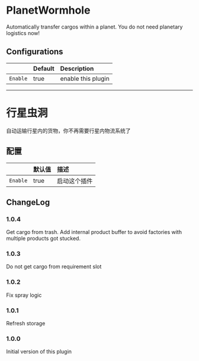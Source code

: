 # PlanetWormhole

Automatically transfer cargos within a planet. You do not need planetary logistics now!

## Configurations

||Default|Description|
|:---|:---|:---|
|`Enable`|true|enable this plugin|

---
# 行星虫洞

自动运输行星内的货物，你不再需要行星内物流系统了

## 配置
||默认值|描述|
|:---|:---|:---|
|`Enable`|true|启动这个插件|

## ChangeLog

### 1.0.4

Get cargo from trash.
Add internal product buffer to avoid factories with multiple products got stucked.

### 1.0.3

Do not get cargo from requirement slot

### 1.0.2

Fix spray logic

### 1.0.1

Refresh storage

### 1.0.0

Initial version of this plugin